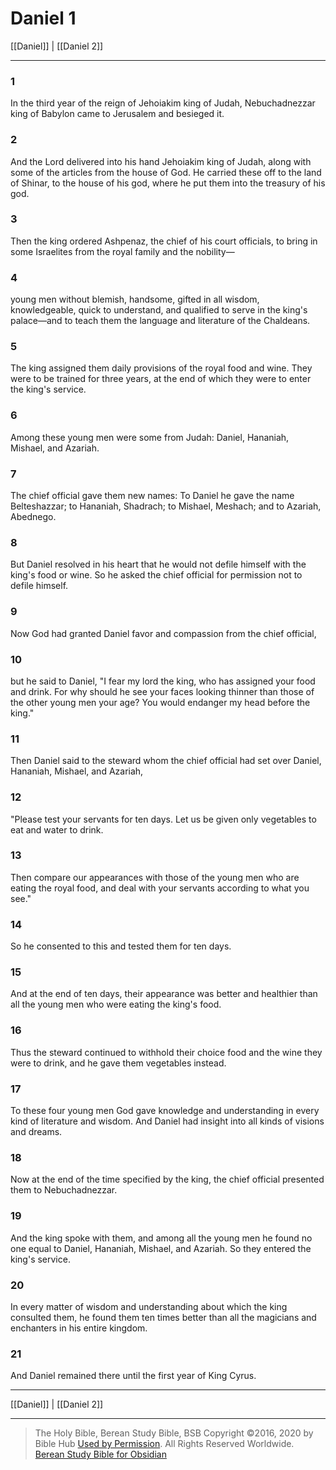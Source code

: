 # Daniel 1

[[Daniel]] | [[Daniel 2]]

---

### 1
In the third year of the reign of Jehoiakim king of Judah, Nebuchadnezzar king of Babylon came to Jerusalem and besieged it.

### 2
And the Lord delivered into his hand Jehoiakim king of Judah, along with some of the articles from the house of God. He carried these off to the land of Shinar, to the house of his god, where he put them into the treasury of his god.

### 3
Then the king ordered Ashpenaz, the chief of his court officials, to bring in some Israelites from the royal family and the nobility—

### 4
young men without blemish, handsome, gifted in all wisdom, knowledgeable, quick to understand, and qualified to serve in the king's palace—and to teach them the language and literature of the Chaldeans.

### 5
The king assigned them daily provisions of the royal food and wine. They were to be trained for three years, at the end of which they were to enter the king's service.

### 6
Among these young men were some from Judah: Daniel, Hananiah, Mishael, and Azariah.

### 7
The chief official gave them new names: To Daniel he gave the name Belteshazzar; to Hananiah, Shadrach; to Mishael, Meshach; and to Azariah, Abednego.

### 8
But Daniel resolved in his heart that he would not defile himself with the king's food or wine. So he asked the chief official for permission not to defile himself.

### 9
Now God had granted Daniel favor and compassion from the chief official,

### 10
but he said to Daniel, "I fear my lord the king, who has assigned your food and drink. For why should he see your faces looking thinner than those of the other young men your age? You would endanger my head before the king."

### 11
Then Daniel said to the steward whom the chief official had set over Daniel, Hananiah, Mishael, and Azariah,

### 12
"Please test your servants for ten days. Let us be given only vegetables to eat and water to drink.

### 13
Then compare our appearances with those of the young men who are eating the royal food, and deal with your servants according to what you see."

### 14
So he consented to this and tested them for ten days.

### 15
And at the end of ten days, their appearance was better and healthier than all the young men who were eating the king's food.

### 16
Thus the steward continued to withhold their choice food and the wine they were to drink, and he gave them vegetables instead.

### 17
To these four young men God gave knowledge and understanding in every kind of literature and wisdom. And Daniel had insight into all kinds of visions and dreams.

### 18
Now at the end of the time specified by the king, the chief official presented them to Nebuchadnezzar.

### 19
And the king spoke with them, and among all the young men he found no one equal to Daniel, Hananiah, Mishael, and Azariah. So they entered the king's service.

### 20
In every matter of wisdom and understanding about which the king consulted them, he found them ten times better than all the magicians and enchanters in his entire kingdom.

### 21
And Daniel remained there until the first year of King Cyrus.

---

[[Daniel]] | [[Daniel 2]]

---

> The Holy Bible, Berean Study Bible, BSB
> Copyright &copy;2016, 2020 by Bible Hub
> [Used by Permission](https://berean.bible/terms.htm). All Rights Reserved Worldwide.
> [Berean Study Bible for Obsidian](https://github.com/gapmiss/berean-study-bible-for-obsidian)


